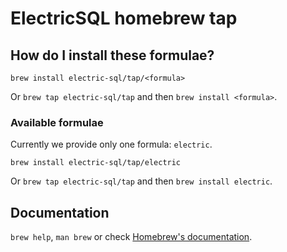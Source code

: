 # ElectricSQL homebrew tap

## How do I install these formulae?

`brew install electric-sql/tap/<formula>`

Or `brew tap electric-sql/tap` and then `brew install <formula>`.

### Available formulae

Currently we provide only one formula: `electric`.

`brew install electric-sql/tap/electric`

Or `brew tap electric-sql/tap` and then `brew install electric`.

## Documentation

`brew help`, `man brew` or check [Homebrew's documentation](https://docs.brew.sh).
